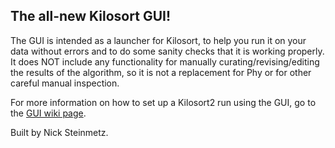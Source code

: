 ## The all-new Kilosort GUI!

The GUI is intended as a launcher for Kilosort, to help you run it on your data without errors and to do some sanity checks that it is working properly. It does NOT include any functionality for manually curating/revising/editing the results of the algorithm, so it is not a replacement for Phy or for other careful manual inspection.

For more information on how to set up a Kilosort2 run using the GUI, go to the [GUI wiki page](https://github.com/MouseLand/Kilosort2/wiki/1.-The-GUI). 

Built by Nick Steinmetz. 
